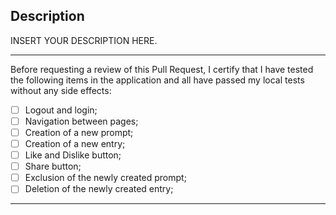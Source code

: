 <!--
Please, include:
- A description of the changes proposed in the pull request. 
- A reference to a related issue in your repository:
  - Add keyword "close", "fix" or "resolve" to inform the issue related.
    Example: Resolve #123
-->
## Description
INSERT YOUR DESCRIPTION HERE.

---
Before requesting a review of this Pull Request, I certify that I have tested the following items in the application and all have passed my local tests without any side effects:
- [ ] Logout and login;
- [ ] Navigation between pages;
- [ ] Creation of a new prompt;
- [ ] Creation of a new entry;
- [ ] Like and Dislike button;
- [ ] Share button;
- [ ] Exclusion of the newly created prompt;
- [ ] Deletion of the newly created entry;
---
<!--
The review can be done after checking all items.
-->
